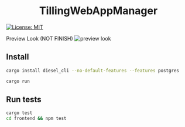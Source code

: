 <h1 align="center">TillingWebAppManager</h1>
<p>
  <a href="#" target="_blank">
    <img alt="License: MIT" src="https://img.shields.io/badge/License-MIT-yellow.svg" />
  </a>
</p>

Preview Look (NOT FINISH)
![preview look](https://raw.githubusercontent.com/antoinebou13/TillingWebAppManager/main/images/TillingWebAppManager.png)



## Install

```sh
cargo install diesel_cli --no-default-features --features postgres

cargo run
```

## Run tests

```sh
cargo test
cd frontend && npm test
```
